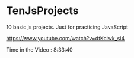 # TenJsProjects

10 basic js projects. Just for practicing JavaScript

https://www.youtube.com/watch?v=dtKciwk_si4

Time in the Video : 8:33:40
